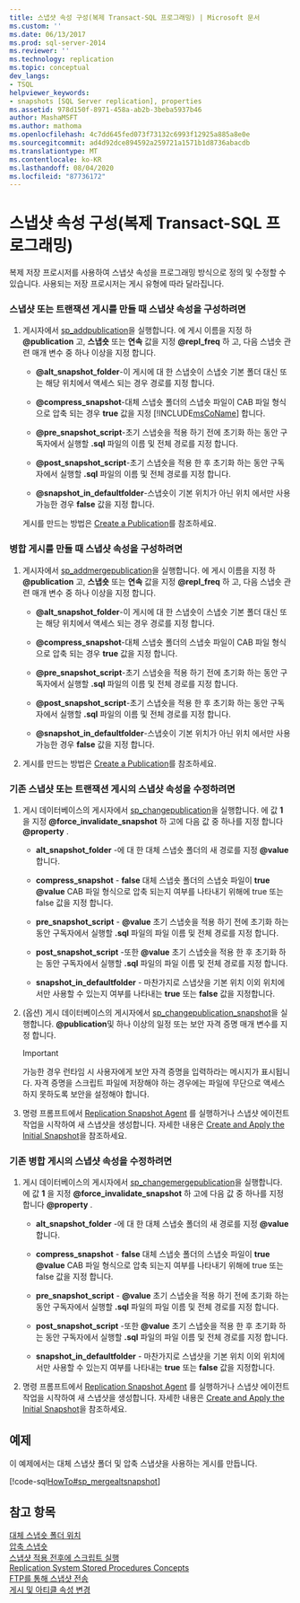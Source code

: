 ```yaml
---
title: 스냅샷 속성 구성(복제 Transact-SQL 프로그래밍) | Microsoft 문서
ms.custom: ''
ms.date: 06/13/2017
ms.prod: sql-server-2014
ms.reviewer: ''
ms.technology: replication
ms.topic: conceptual
dev_langs:
- TSQL
helpviewer_keywords:
- snapshots [SQL Server replication], properties
ms.assetid: 978d150f-8971-458a-ab2b-3beba5937b46
author: MashaMSFT
ms.author: mathoma
ms.openlocfilehash: 4c7dd645fed073f73132c6993f12925a885a8e0e
ms.sourcegitcommit: ad4d92dce894592a259721a1571b1d8736abacdb
ms.translationtype: MT
ms.contentlocale: ko-KR
ms.lasthandoff: 08/04/2020
ms.locfileid: "87736172"
---
```

# <a name="configure-snapshot-properties-replication-transact-sql-programming"></a>스냅샷 속성 구성(복제 Transact-SQL 프로그래밍)
  복제 저장 프로시저를 사용하여 스냅샷 속성을 프로그래밍 방식으로 정의 및 수정할 수 있습니다. 사용되는 저장 프로시저는 게시 유형에 따라 달라집니다.  
  
### <a name="to-configure-snapshot-properties-when-creating-a-snapshot-or-transactional-publication"></a>스냅샷 또는 트랜잭션 게시를 만들 때 스냅샷 속성을 구성하려면  
  
1.  게시자에서 [sp_addpublication](/sql/relational-databases/system-stored-procedures/sp-addpublication-transact-sql)을 실행합니다. 에 게시 이름을 지정 하 **@publication** 고, **스냅숏** 또는 **연속** 값을 지정 **@repl_freq** 하 고, 다음 스냅숏 관련 매개 변수 중 하나 이상을 지정 합니다.  
  
    -   **@alt_snapshot_folder**-이 게시에 대 한 스냅숏이 스냅숏 기본 폴더 대신 또는 해당 위치에서 액세스 되는 경우 경로를 지정 합니다.  
  
    -   **@compress_snapshot**-대체 스냅숏 폴더의 스냅숏 파일이 CAB 파일 형식으로 압축 되는 경우 **true** 값을 지정 [!INCLUDE[msCoName](../../../includes/msconame-md.md)] 합니다.  
  
    -   **@pre_snapshot_script**-초기 스냅숏을 적용 하기 전에 초기화 하는 동안 구독자에서 실행할 **.sql** 파일의 이름 및 전체 경로를 지정 합니다.  
  
    -   **@post_snapshot_script**-초기 스냅숏을 적용 한 후 초기화 하는 동안 구독자에서 실행할 **.sql** 파일의 이름 및 전체 경로를 지정 합니다.  
  
    -   **@snapshot_in_defaultfolder**-스냅숏이 기본 위치가 아닌 위치 에서만 사용 가능한 경우 **false** 값을 지정 합니다.  
  
     게시를 만드는 방법은 [Create a Publication](create-a-publication.md)를 참조하세요.  
  
### <a name="to-configure-snapshot-properties-when-creating-a-merge-publication"></a>병합 게시를 만들 때 스냅샷 속성을 구성하려면  
  
1.  게시자에서 [sp_addmergepublication](/sql/relational-databases/system-stored-procedures/sp-addmergepublication-transact-sql)을 실행합니다. 에 게시 이름을 지정 하 **@publication** 고, **스냅숏** 또는 **연속** 값을 지정 **@repl_freq** 하 고, 다음 스냅숏 관련 매개 변수 중 하나 이상을 지정 합니다.  
  
    -   **@alt_snapshot_folder**-이 게시에 대 한 스냅숏이 스냅숏 기본 폴더 대신 또는 해당 위치에서 액세스 되는 경우 경로를 지정 합니다.  
  
    -   **@compress_snapshot**-대체 스냅숏 폴더의 스냅숏 파일이 CAB 파일 형식으로 압축 되는 경우 **true** 값을 지정 합니다.  
  
    -   **@pre_snapshot_script**-초기 스냅숏을 적용 하기 전에 초기화 하는 동안 구독자에서 실행할 **.sql** 파일의 이름 및 전체 경로를 지정 합니다.  
  
    -   **@post_snapshot_script**-초기 스냅숏을 적용 한 후 초기화 하는 동안 구독자에서 실행할 **.sql** 파일의 이름 및 전체 경로를 지정 합니다.  
  
    -   **@snapshot_in_defaultfolder**-스냅숏이 기본 위치가 아닌 위치 에서만 사용 가능한 경우 **false** 값을 지정 합니다.  
  
2.  게시를 만드는 방법은 [Create a Publication](create-a-publication.md)를 참조하세요.  
  
### <a name="to-modify-snapshot-properties-of-an-existing-snapshot-or-transactional-publication"></a>기존 스냅샷 또는 트랜잭션 게시의 스냅샷 속성을 수정하려면  
  
1.  게시 데이터베이스의 게시자에서 [sp_changepublication](/sql/relational-databases/system-stored-procedures/sp-changepublication-transact-sql)을 실행합니다. 에 값 **1** 을 지정 **@force_invalidate_snapshot** 하 고에 다음 값 중 하나를 지정 합니다 **@property** .  
  
    -   **alt_snapshot_folder** -에 대 한 대체 스냅숏 폴더의 새 경로를 지정 **@value** 합니다.  
  
    -   **compress_snapshot** - **false** 대체 스냅숏 폴더의 스냅숏 파일이 **true** **@value** CAB 파일 형식으로 압축 되는지 여부를 나타내기 위해에 true 또는 false 값을 지정 합니다.  
  
    -   **pre_snapshot_script** - **@value** 초기 스냅숏을 적용 하기 전에 초기화 하는 동안 구독자에서 실행할 **.sql** 파일의 파일 이름 및 전체 경로를 지정 합니다.  
  
    -   **post_snapshot_script** -또한 **@value** 초기 스냅숏을 적용 한 후 초기화 하는 동안 구독자에서 실행할 **.sql** 파일의 파일 이름 및 전체 경로를 지정 합니다.  
  
    -   **snapshot_in_defaultfolder** - 마찬가지로 스냅샷을 기본 위치 이외 위치에서만 사용할 수 있는지 여부를 나타내는 **true** 또는 **false** 값을 지정합니다.  
  
2.  (옵션) 게시 데이터베이스의 게시자에서 [sp_changepublication_snapshot](/sql/relational-databases/system-stored-procedures/sp-changepublication-snapshot-transact-sql)을 실행합니다. **@publication**및 하나 이상의 일정 또는 보안 자격 증명 매개 변수를 지정 합니다.  
  
    > [!IMPORTANT]  
    >  가능한 경우 런타임 시 사용자에게 보안 자격 증명을 입력하라는 메시지가 표시됩니다. 자격 증명을 스크립트 파일에 저장해야 하는 경우에는 파일에 무단으로 액세스하지 못하도록 보안을 설정해야 합니다.  
  
3.  명령 프롬프트에서 [Replication Snapshot Agent](../agents/replication-snapshot-agent.md) 를 실행하거나 스냅샷 에이전트 작업을 시작하여 새 스냅샷을 생성합니다. 자세한 내용은 [Create and Apply the Initial Snapshot](../create-and-apply-the-initial-snapshot.md)을 참조하세요.  
  
### <a name="to-modify-snapshot-properties-of-an-existing-merge-publication"></a>기존 병합 게시의 스냅샷 속성을 수정하려면  
  
1.  게시 데이터베이스의 게시자에서 [sp_changemergepublication](/sql/relational-databases/system-stored-procedures/sp-changemergepublication-transact-sql)을 실행합니다. 에 값 **1** 을 지정 **@force_invalidate_snapshot** 하 고에 다음 값 중 하나를 지정 합니다 **@property** .  
  
    -   **alt_snapshot_folder** -에 대 한 대체 스냅숏 폴더의 새 경로를 지정 **@value** 합니다.  
  
    -   **compress_snapshot** - **false** 대체 스냅숏 폴더의 스냅숏 파일이 **true** **@value** CAB 파일 형식으로 압축 되는지 여부를 나타내기 위해에 true 또는 false 값을 지정 합니다.  
  
    -   **pre_snapshot_script** - **@value** 초기 스냅숏을 적용 하기 전에 초기화 하는 동안 구독자에서 실행할 **.sql** 파일의 파일 이름 및 전체 경로를 지정 합니다.  
  
    -   **post_snapshot_script** -또한 **@value** 초기 스냅숏을 적용 한 후 초기화 하는 동안 구독자에서 실행할 **.sql** 파일의 파일 이름 및 전체 경로를 지정 합니다.  
  
    -   **snapshot_in_defaultfolder** - 마찬가지로 스냅샷을 기본 위치 이외 위치에서만 사용할 수 있는지 여부를 나타내는 **true** 또는 **false** 값을 지정합니다.  
  
2.  명령 프롬프트에서 [Replication Snapshot Agent](../agents/replication-snapshot-agent.md) 를 실행하거나 스냅샷 에이전트 작업을 시작하여 새 스냅샷을 생성합니다. 자세한 내용은 [Create and Apply the Initial Snapshot](../create-and-apply-the-initial-snapshot.md)을 참조하세요.  
  
## <a name="example"></a>예제  
 이 예제에서는 대체 스냅샷 폴더 및 압축 스냅샷을 사용하는 게시를 만듭니다.  
  
 [!code-sql[HowTo#sp_mergealtsnapshot](../../../snippets/tsql/SQL15/replication/howto/tsql/createmergepubaltsnapshot.sql#sp_mergealtsnapshot)]  
  
## <a name="see-also"></a>참고 항목  
 [대체 스냅숏 폴더 위치](../alternate-snapshot-folder-locations.md)   
 [압축 스냅숏](../compressed-snapshots.md)   
 [스냅샷 적용 전후에 스크립트 실행](../snapshot-options.md#execute-scripts-before-and-after-snapshot-is-applied)   
 [Replication System Stored Procedures Concepts](../concepts/replication-system-stored-procedures-concepts.md)   
 [FTP를 통해 스냅샷 전송](../transfer-snapshots-through-ftp.md)   
 [게시 및 아티클 속성 변경](change-publication-and-article-properties.md)  
  
  
